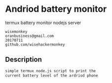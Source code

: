 # Andriod battery monitor 
termux battery monitor nodejs server
```
wisemonkey
oranbusiness@gmail.com
20170711
github.com/wisehackermonkey
```

## Description 
``` sh
simple termux node.js script to print the 
current battery level of the ardriod phone
```
